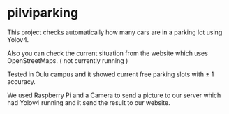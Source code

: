 # pilviparking

This project checks automatically how many cars are in a parking lot using Yolov4.

Also you can check the current situation from the website which uses OpenStreetMaps. ( not currently running )

Tested in Oulu campus and it showed current free parking slots with ± 1 accuracy.

We used Raspberry Pi and a Camera to send a picture to our server which had Yolov4 running and it send the result to our website.
